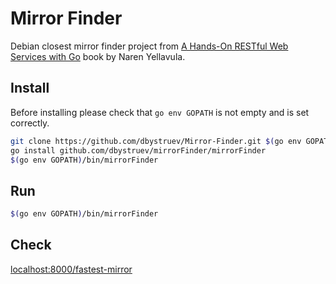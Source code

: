 # Mirror Finder

Debian closest mirror finder project from [A Hands-On RESTful Web Services with Go](https://www.packtpub.com/product/hands-on-restful-web-services-with-go-second-edition/9781838643577) book by Naren Yellavula.

## Install

Before installing please check that `go env GOPATH` is not empty and is set correctly.

```bash
git clone https://github.com/dbystruev/Mirror-Finder.git $(go env GOPATH)/src/github.com/dbystruev/mirrorFinder
go install github.com/dbystruev/mirrorFinder/mirrorFinder
$(go env GOPATH)/bin/mirrorFinder
```

## Run
```bash
$(go env GOPATH)/bin/mirrorFinder
```

## Check
[localhost:8000/fastest-mirror](http://localhost:8000/fastest-mirror)
